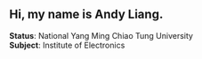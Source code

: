 ## Hi, my name is Andy Liang.

**Status**: National Yang Ming Chiao Tung University
<br>
**Subject**: Institute of Electronics
